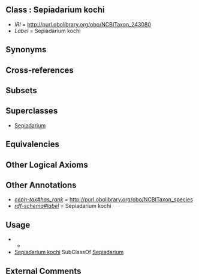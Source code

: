
## Class : Sepiadarium kochi

 * *IRI* = http://purl.obolibrary.org/obo/NCBITaxon_243080
 * *Label* = Sepiadarium kochi

## Synonyms


## Cross-references


## Subsets


## Superclasses

 * [Sepiadarium](../../NCBITaxon/79/NCBITaxon_243079.md)

## Equivalencies


## Other Logical Axioms


## Other Annotations

 * *[ceph-tax#has_rank](../../ceph-tax#has/nk/ceph-tax#has_rank.md)* = http://purl.obolibrary.org/obo/NCBITaxon_species
 * *[rdf-schema#label](../../el/rdf-schema#label.md)* = Sepiadarium kochi

## Usage

 * -
 * [Sepiadarium kochi](../../NCBITaxon/80/NCBITaxon_243080.md) SubClassOf [Sepiadarium](../../NCBITaxon/79/NCBITaxon_243079.md)

## External Comments

